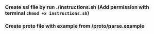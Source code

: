 ### Create ssl file by run ./instructions.sh (Add permission with terminal `chmod +x instructions.sh`)
### Create proto file with example from /proto/parse.example